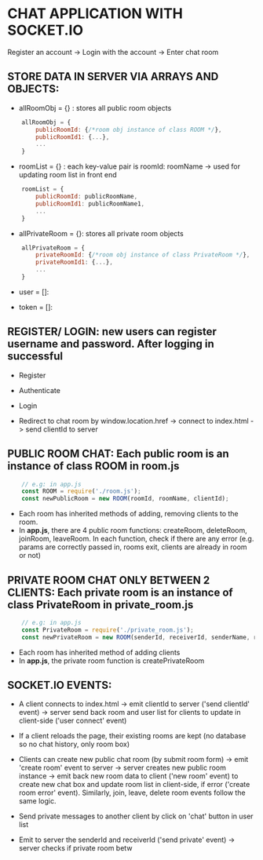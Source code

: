 # CHAT APPLICATION WITH SOCKET.IO
 Register an account -> Login with the account -> Enter chat room 

## STORE DATA IN SERVER VIA ARRAYS AND OBJECTS:
* allRoomObj = {} : stores all public room objects
```js
    allRoomObj = {
        publicRoomId: {/*room obj instance of class ROOM */},
        publicRoomId1: {...},
        ...
    }
```

* roomList = {} : each key-value pair is roomId: roomName -> used for updating room list in front end
```js
    roomList = {
        publicRoomId: publicRoomName,
        publicRoomId1: publicRoomName1,
        ...
    }
```

* allPrivateRoom = {}: stores all private room objects
```js
    allPrivateRoom = {
        privateRoomId: {/*room obj instance of class PrivateRoom */},
        privateRoomId1: {...},
        ...
    }
```
* user = []:

* token = []: 

## REGISTER/ LOGIN: new users can register username and password. After logging in successful 
* Register

* Authenticate

* Login

* Redirect to chat room by window.location.href -> connect to index.html -> send clientId to server

## PUBLIC ROOM CHAT: Each public room is an instance of class ROOM in **room.js**

```js
    // e.g: in app.js
    const ROOM = require('./room.js');
    const newPublicRoom = new ROOM(roomId, roomName, clientId);
```

* Each room has inherited methods of adding, removing clients to the room.
* In **app.js**, there are 4 public room functions: createRoom, deleteRoom, joinRoom, leaveRoom. In each function, check if there are any error (e.g. params are correctly passed in, rooms exit, clients are already in room or not)

## PRIVATE ROOM CHAT ONLY BETWEEN 2 CLIENTS: Each private room is an instance of class PrivateRoom in **private_room.js**

```js
    // e.g: in app.js
    const PrivateRoom = require('./private_room.js');
    const newPrivateRoom = new ROOM(senderId, receiverId, senderName, receiverName);
```

* Each room has inherited method of adding clients
* In **app.js**, the private room function is createPrivateRoom

## SOCKET.IO EVENTS:
* A client connects to index.html -> emit clientId to server ('send clientId' event) -> server send back room and user list for clients to update in client-side ('user connect' event)
* If a client reloads the page, their existing rooms are kept (no database so no chat history, only room box)
* Clients can create new public chat room (by submit room form) -> emit 'create room' event to server -> server creates new public room instance -> emit back new room data to client ('new room' event) to create new chat box and update room list in client-side, if error ('create room error' event). Similarly, join, leave, delete room events follow the same logic.

* Send private messages to another client by click on 'chat' button in user list
* Emit to server the senderId and receiverId ('send private' event) -> server checks if private room betw  